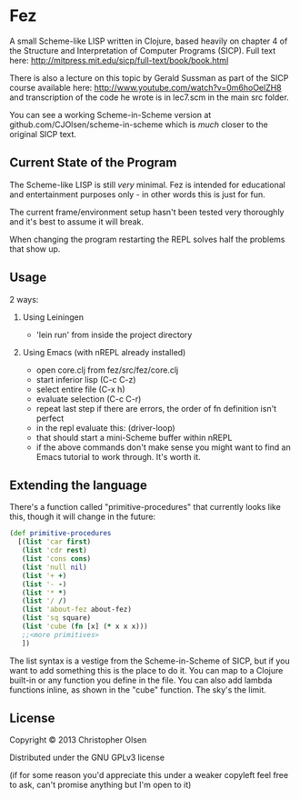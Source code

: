 # Fez

A small Scheme-like LISP written in Clojure, based heavily on chapter 4 of the Structure and Interpretation of Computer Programs (SICP). Full text here:  http://mitpress.mit.edu/sicp/full-text/book/book.html  

There is also a lecture on this topic by Gerald Sussman as part of the SICP course available here: http://www.youtube.com/watch?v=0m6hoOelZH8 and transcription of the code he wrote is in lec7.scm in the main src folder.

You can see a working Scheme-in-Scheme version at github.com/CJOlsen/scheme-in-scheme which is *much* closer to the original SICP text.


## Current State of the Program

The Scheme-like LISP is still *very* minimal. Fez is intended for educational and entertainment purposes only - in other words this is just for fun.  

The current frame/environment setup hasn't been tested very thoroughly and it's best to assume it will break.  

When changing the program restarting the REPL solves half the problems that show up.


## Usage

2 ways:

1. Using Leiningen
   - 'lein run' from inside the project directory

2. Using Emacs (with nREPL already installed)
   - open core.clj from fez/src/fez/core.clj
   - start inferior lisp (C-c C-z)
   - select entire file (C-x h)
   - evaluate selection (C-c C-r)
   - repeat last step if there are errors, the order of fn definition isn't perfect
   - in the repl evaluate this: (driver-loop)
   - that should start a mini-Scheme buffer within nREPL
   * if the above commands don't make sense you might want to find an Emacs tutorial to work through.  It's worth it.


## Extending the language

There's a function called "primitive-procedures" that currently looks like this, though it will change in the future:

```clojure
(def primitive-procedures
  [(list 'car first) 
   (list 'cdr rest)
   (list 'cons cons)
   (list 'null nil)
   (list '+ +)
   (list '- -)
   (list '* *)
   (list '/ /)
   (list 'about-fez about-fez)
   (list 'sq square)
   (list 'cube (fn [x] (* x x x)))
   ;;<more primitives>
   ])
```

The list syntax is a vestige from the Scheme-in-Scheme of SICP, but if you want to add something this is the place to do it.  You can map to a Clojure built-in or any function you define in the file.  You can also add lambda functions inline, as shown in the "cube" function.  The sky's the limit.



## License

Copyright © 2013 Christopher Olsen

Distributed under the GNU GPLv3 license

(if for some reason you'd appreciate this under a weaker copyleft feel free to ask, can't promise anything but I'm open to it)
